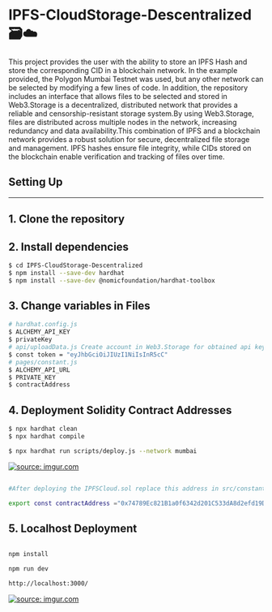 # IPFS-CloudStorage-Descentralized 🗃️☁️

This project provides the user with the ability to store an IPFS Hash and store the corresponding CID in a blockchain network. In the example provided, the Polygon Mumbai Testnet was used, but any other network can be selected by modifying a few lines of code. In addition, the repository includes an interface that allows files to be selected and stored in Web3.Storage is a decentralized, distributed network that provides a reliable and censorship-resistant storage system.By using Web3.Storage, files are distributed across multiple nodes in the network, increasing redundancy and data availability.This combination of IPFS and a blockchain network provides a robust solution for secure, decentralized file storage and management. IPFS hashes ensure file integrity, while CIDs stored on the blockchain enable verification and tracking of files over time.


## Setting Up
---
## 1. Clone the repository

## 2. Install dependencies

```bash
$ cd IPFS-CloudStorage-Descentralized
$ npm install --save-dev hardhat
$ npm install --save-dev @nomicfoundation/hardhat-toolbox
```
## 3. Change variables in Files
```bash
# hardhat.config.js
$ ALCHEMY_API_KEY
$ privateKey
# api/uploadData.js Create account in Web3.Storage for obtained api key for a token
$ const token = "eyJhbGciOiJIUzI1NiIsInR5cC"
# pages/constant.js
$ ALCHEMY_API_URL
$ PRIVATE_KEY
$ contractAddress
```
## 4. Deployment Solidity Contract Addresses
```bash
$ npx hardhat clean
$ npx hardhat compile
```
``` bash
$ npx hardhat run scripts/deploy.js --network mumbai
```
<a href="https://imgur.com/aVaFb5e"><img src="https://i.imgur.com/aVaFb5e.gif" title="source: imgur.com" /></a>

``` bash

#After deploying the IPFSCloud.sol replace this address in src/constant.js file with the variable:

export const contractAddress ="0x74789Ec821B1a0f6342d201C533dA8d2efd19D6D";

```

## 5. Localhost Deployment

``` bash

npm install 

npm run dev 

http://localhost:3000/

```
<a href="https://imgur.com/RXIXC8V"><img src="https://i.imgur.com/RXIXC8V.gif" title="source: imgur.com" /></a>

























